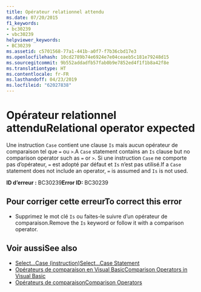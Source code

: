 ```yaml
---
title: Opérateur relationnel attendu
ms.date: 07/20/2015
f1_keywords:
- bc30239
- vbc30239
helpviewer_keywords:
- BC30239
ms.assetid: c5701568-77a1-441b-a0f7-f7b36cbd17e3
ms.openlocfilehash: 10cd2789b74e6924e7e04ceaeb5c181e79248d15
ms.sourcegitcommit: 9b552addadfb57fab0b9e7852ed4f1f1b8a42f8e
ms.translationtype: HT
ms.contentlocale: fr-FR
ms.lasthandoff: 04/23/2019
ms.locfileid: "62027838"
---
```

# <a name="relational-operator-expected"></a><span data-ttu-id="1776d-102">Opérateur relationnel attendu</span><span class="sxs-lookup"><span data-stu-id="1776d-102">Relational operator expected</span></span>
<span data-ttu-id="1776d-103">Une instruction `Case` contient une clause `Is` mais aucun opérateur de comparaison tel que `=` ou `>`.</span><span class="sxs-lookup"><span data-stu-id="1776d-103">A `Case` statement contains an `Is` clause but no comparison operator such as `=` or `>`.</span></span> <span data-ttu-id="1776d-104">Si une instruction `Case` ne comporte pas d’opérateur, `=` est adopté par défaut et `Is` n’est pas utilisé.</span><span class="sxs-lookup"><span data-stu-id="1776d-104">If a `Case` statement does not include an operator, `=` is assumed and `Is` is not used.</span></span>  
  
 <span data-ttu-id="1776d-105">**ID d’erreur :** BC30239</span><span class="sxs-lookup"><span data-stu-id="1776d-105">**Error ID:** BC30239</span></span>  
  
## <a name="to-correct-this-error"></a><span data-ttu-id="1776d-106">Pour corriger cette erreur</span><span class="sxs-lookup"><span data-stu-id="1776d-106">To correct this error</span></span>  
  
- <span data-ttu-id="1776d-107">Supprimez le mot clé `Is` ou faites-le suivre d’un opérateur de comparaison.</span><span class="sxs-lookup"><span data-stu-id="1776d-107">Remove the `Is` keyword or follow it with a comparison operator.</span></span>  
  
## <a name="see-also"></a><span data-ttu-id="1776d-108">Voir aussi</span><span class="sxs-lookup"><span data-stu-id="1776d-108">See also</span></span>

- [<span data-ttu-id="1776d-109">Select...Case (instruction)</span><span class="sxs-lookup"><span data-stu-id="1776d-109">Select...Case Statement</span></span>](../../visual-basic/language-reference/statements/select-case-statement.md)
- [<span data-ttu-id="1776d-110">Opérateurs de comparaison en Visual Basic</span><span class="sxs-lookup"><span data-stu-id="1776d-110">Comparison Operators in Visual Basic</span></span>](../../visual-basic/programming-guide/language-features/operators-and-expressions/comparison-operators.md)
- [<span data-ttu-id="1776d-111">Opérateurs de comparaison</span><span class="sxs-lookup"><span data-stu-id="1776d-111">Comparison Operators</span></span>](../../visual-basic/language-reference/operators/comparison-operators.md)
